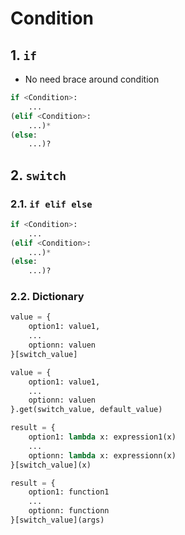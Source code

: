 # Condition

## 1. `if`

- No need brace around condition

```python
if <Condition>:
    ...
(elif <Condition>:
    ...)*
(else:
    ...)?
```

## 2. `switch`

### 2.1. `if elif else`

```python
if <Condition>:
    ...
(elif <Condition>:
    ...)*
(else:
    ...)?
```

### 2.2. Dictionary

```python
value = {
    option1: value1,
    ...
    optionn: valuen
}[switch_value]

value = {
    option1: value1,
    ...
    optionn: valuen
}.get(switch_value, default_value)

result = {
    option1: lambda x: expression1(x)
    ...
    optionn: lambda x: expressionn(x)
}[switch_value](x)

result = {
    option1: function1
    ...
    optionn: functionn
}[switch_value](args)
```
